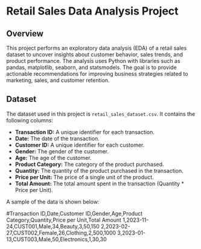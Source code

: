 # Retail Sales Data Analysis Project

## Overview

This project performs an exploratory data analysis (EDA) of a retail sales dataset to uncover insights about customer behavior, sales trends, and product performance. The analysis uses Python with libraries such as pandas, matplotlib, seaborn, and statsmodels. The goal is to provide actionable recommendations for improving business strategies related to marketing, sales, and customer retention.

## Dataset

The dataset used in this project is `retail_sales_dataset.csv`. It contains the following columns:

*   **Transaction ID:** A unique identifier for each transaction.
*   **Date:** The date of the transaction.
*   **Customer ID:** A unique identifier for each customer.
*   **Gender:** The gender of the customer.
*   **Age:** The age of the customer.
*   **Product Category:** The category of the product purchased.
*   **Quantity:** The quantity of the product purchased in the transaction.
*   **Price per Unit:** The price of a single unit of the product.
*   **Total Amount:** The total amount spent in the transaction (Quantity \* Price per Unit).

A sample of the data is shown below:

#Transaction ID,Date,Customer ID,Gender,Age,Product Category,Quantity,Price per Unit,Total Amount
1,2023-11-24,CUST001,Male,34,Beauty,3,50,150
2,2023-02-27,CUST002,Female,26,Clothing,2,500,1000
3,2023-01-13,CUST003,Male,50,Electronics,1,30,30

